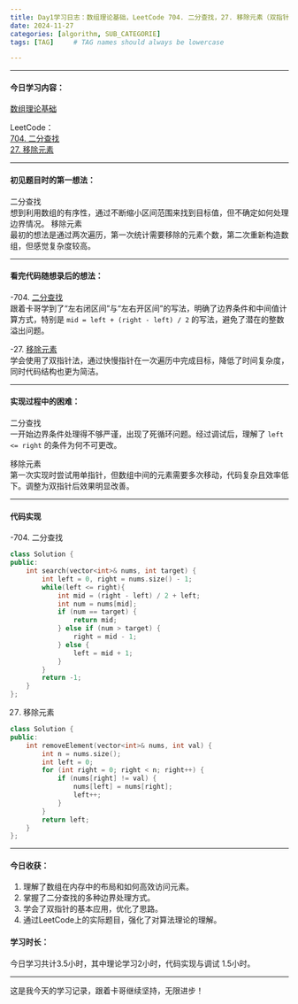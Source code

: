 ```yaml
---
title: Day1学习日志：数组理论基础，LeetCode 704. 二分查找，27. 移除元素（双指针法）
date: 2024-11-27 
categories: [algorithm, SUB_CATEGORIE]
tags: [TAG]     # TAG names should always be lowercase

---
```


---

#### 今日学习内容：
  [数组理论基础](https://programmercarl.com/%E6%95%B0%E7%BB%84%E7%90%86%E8%AE%BA%E5%9F%BA%E7%A1%80.html)
  

  LeetCode：  
  [704. 二分查找](https://leetcode.cn/problems/binary-search/)  
  [27. 移除元素](https//leetcode.cn/problems/remove-element/)

---

#### 初见题目时的第一想法：
二分查找    
想到利用数组的有序性，通过不断缩小区间范围来找到目标值，但不确定如何处理边界情况。
移除元素      
最初的想法是通过两次遍历，第一次统计需要移除的元素个数，第二次重新构造数组，但感觉复杂度较高。

---

#### 看完代码随想录后的想法：
-704. [二分查找](https://programmercarl.com/0704.%E4%BA%8C%E5%88%86%E6%9F%A5%E6%89%BE.html)  
  跟着卡哥学到了“左右闭区间”与“左右开区间”的写法，明确了边界条件和中间值计算方式，特别是 `mid = left + (right - left) / 2` 的写法，避免了潜在的整数溢出问题。  

-27. [移除元素](https://programmercarl.com/0027.%E7%A7%BB%E9%99%A4%E5%85%83%E7%B4%A0.html)  
  学会使用了双指针法，通过快慢指针在一次遍历中完成目标，降低了时间复杂度，同时代码结构也更为简洁。

---

#### 实现过程中的困难：  
二分查找  
一开始边界条件处理得不够严谨，出现了死循环问题。经过调试后，理解了 `left <= right` 的条件为何不可更改。  

移除元素  
第一次实现时尝试用单指针，但数组中间的元素需要多次移动，代码复杂且效率低下。调整为双指针后效果明显改善。

---

#### 代码实现
-704. 二分查找

```cpp
class Solution {
public:
    int search(vector<int>& nums, int target) {
        int left = 0, right = nums.size() - 1;
        while(left <= right){
            int mid = (right - left) / 2 + left;
            int num = nums[mid];
            if (num == target) {
                return mid;
            } else if (num > target) {
                right = mid - 1;
            } else {
                left = mid + 1;
            }
        }
        return -1;
    }
};
```

27. 移除元素

```cpp
class Solution {
public:
    int removeElement(vector<int>& nums, int val) {
        int n = nums.size();
        int left = 0;
        for (int right = 0; right < n; right++) {
            if (nums[right] != val) {
                nums[left] = nums[right];
                left++;
            }
        }
        return left;
    }
};
```

---

#### 今日收获：
1. 理解了数组在内存中的布局和如何高效访问元素。
2. 掌握了二分查找的多种边界处理方式。
3. 学会了双指针的基本应用，优化了思路。
4. 通过LeetCode上的实际题目，强化了对算法理论的理解。

#### 学习时长：
今日学习共计3.5小时，其中理论学习2小时，代码实现与调试 1.5小时。

---

这是我今天的学习记录，跟着卡哥继续坚持，无限进步！
